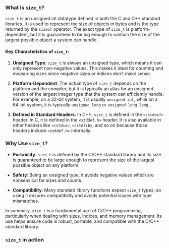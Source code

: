 
### What is `size_t`?

`size_t` is an unsigned int datatype defined in both the C and C++ standard libraries. It is used to represent the size of objects in bytes and is the type returned by the `sizeof` operator. The exact type of `size_t` is platform-dependent, but it is guaranteed to be big enough to contain the size of the largest possible object a system can handle.

#### Key Characteristics of `size_t`:

1. **Unsigned Type**: `size_t` is always an unsigned type, which means it can only represent non-negative values. This makes it ideal for counting and measuring sizes since negative sizes or indices don't make sense.

2. **Platform-Dependent**: The actual type of `size_t` depends on the platform and the compiler, but it is typically an alias for an unsigned version of the largest integer type that the system can efficiently handle. For example, on a 32-bit system, it is usually `unsigned int`, while on a 64-bit system, it is typically `unsigned long` or `unsigned long long`.

3. **Defined in Standard Headers**: In C++, `size_t` is defined in the `<cstddef>` header. In C, it is defined in the `<stddef.h>` header. It is also available in other headers like `<cstdio>`, `<cstdlib>`, and so on because those headers include `<stddef.h>` internally.

### Why Use `size_t`?

- **Portability**: `size_t` is defined by the C/C++ standard library and its size is guaranteed to be large enough to represent the size of the largest possible object on any platform.

- **Safety**: Being an unsigned type, it avoids negative values which are nonsensical for sizes and counts.

- **Compatibility**: Many standard library functions expect `size_t` types, so using it ensures compatibility and avoids potential issues with type mismatches.

In summary, `size_t` is a fundamental part of C/C++ programming, particularly when dealing with sizes, indices, and memory management. Its use helps ensure code is robust, portable, and compatible with the C/C++ standard library.

### `size_t` in action